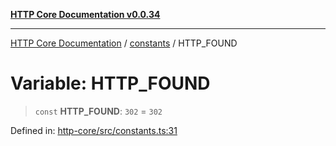 [**HTTP Core Documentation v0.0.34**](../../README.md)

***

[HTTP Core Documentation](../../modules.md) / [constants](../README.md) / HTTP\_FOUND

# Variable: HTTP\_FOUND

> `const` **HTTP\_FOUND**: `302` = `302`

Defined in: [http-core/src/constants.ts:31](https://github.com/stonemjs/http-core/blob/1848d2cc8e9419d9e370ae707c528a45d3c2ac5a/src/constants.ts#L31)
